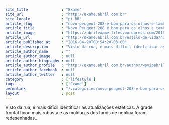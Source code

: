 ```yaml
---
site_title               : "Exame"
site_url                 : "http://exame.abril.com.br"
site_locale              : "pt_BR"
article_slug             : "novo-peugeot-208-e-bom-para-os-olhos-e-tambem-para-o-bolso"
article_title            : "Novo Peugeot 208 é bom para os olhos e também para o bolso"
article_image            : "https://abrilexame.files.wordpress.com/2016/09/size_960_16_9_novo-peugeot-208-carros2.jpg?quality=70&strip=all&w=960"
article_url              : "http://exame.abril.com.br/estilo-de-vida/novo-peugeot-208-e-bom-para-os-olhos-e-tambem-para-o-bolso/"
article_published_at     : "2016-04-20T08:54:20-03:00"
article_description      : "Visto da rua, é mais difícil identificar as atualizações estéticas. A grade frontal ficou mais robusta e as molduras dos faróis de neblina foram redesenhadas..."
article_author_name      : ""
article_author_image     : null
article_author_biography : null
article_author_profile   : "http://exame.abril.com.br/author/wpvipabril/"
article_author_facebook  : null
article_author_twitter   : null
category                 : ['lifestyle']
tags                     : ['Exame']
permalink                : "/:categories/novo-peugeot-208-e-bom-para-os-olhos-e-tambem-para-o-bolso/"
layout                   : post
---
```


Visto da rua, é mais difícil identificar as atualizações estéticas. A grade frontal ficou mais robusta e as molduras dos faróis de neblina foram redesenhadas...

